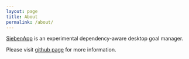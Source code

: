 ```yaml
---
layout: page
title: About
permalink: /about/
---
```


[SiebenApp][SiebenApp] is an experimental dependency-aware desktop goal manager.

Please visit [github page][SiebenApp] for more information.

[SiebenApp]: https://github.com/ahitrin/SiebenApp
